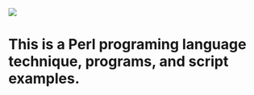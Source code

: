 ![](https://github.com/nu11secur1ty/Linux_Deployment_Administration_Hacks/blob/master/PERL/wall/perl-onion.png)
# This is a Perl programing language technique, programs, and script examples.
